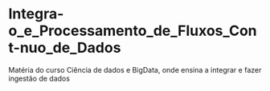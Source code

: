 # Integra-o_e_Processamento_de_Fluxos_Cont-nuo_de_Dados
Matéria do curso Ciência de dados e BigData, onde ensina a integrar e fazer ingestão de dados 
